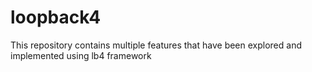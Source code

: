 # loopback4
This repository contains multiple features that have been explored and implemented using lb4 framework
